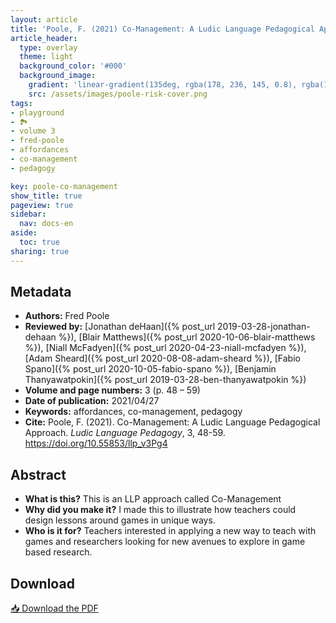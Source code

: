 ```yaml
---
layout: article
title: 'Poole, F. (2021) Co-Management: A Ludic Language Pedagogical Approach'
article_header:
  type: overlay
  theme: light
  background_color: '#000'
  background_image:
    gradient: 'linear-gradient(135deg, rgba(178, 236, 145, 0.8), rgba(147, 81, 182, 0.8))'
    src: /assets/images/poole-risk-cover.png
tags:
- playground
- 🏞
- volume 3
- fred-poole
- affordances
- co-management
- pedagogy

key: poole-co-management
show_title: true
pageview: true
sidebar:
  nav: docs-en
aside:
  toc: true
sharing: true
---
```


<meta name="citation_title" content="Co-Management: A Ludic Language Pedagogical Approach">
<meta name="citation_author" content="Poole, Fred">
<meta name="citation_publication_date" content="2021/04/28">
<meta name="citation_journal_title" content="Ludic Language Pedagogy">
<meta name="citation_volume" content="3">
<meta name="citation_firstpage" content="48">
<meta name="citation_lastpage" content="59">
<meta name="citation_pdf_url" content="http://www.llpjournal.org/assets/publication-pdfs/poole-co-management-llp-approach.pdf">

<!--more-->

## Metadata

- **Authors:** Fred Poole
- **Reviewed by:** [Jonathan deHaan]({% post_url 2019-03-28-jonathan-dehaan %}), [Blair Matthews]({% post_url 2020-10-06-blair-matthews %}), [Niall McFadyen]({% post_url 2020-04-23-niall-mcfadyen %}), [Adam Sheard]({% post_url 2020-08-08-adam-sheard %}), [Fabio Spano]({% post_url 2020-10-05-fabio-spano %}), [Benjamin Thanyawatpokin]({% post_url 2019-03-28-ben-thanyawatpokin %})
- **Volume and page numbers:** 3 (p. 48 – 59)
- **Date of publication:** 2021/04/27
- **Keywords:** affordances, co-management, pedagogy
- **Cite:** Poole, F. (2021). Co-Management: A Ludic Language Pedagogical Approach. *Ludic Language Pedagogy*, 3, 48-59. https://doi.org/10.55853/llp_v3Pg4

## Abstract

- **What is this?** This is an LLP approach called Co-Management
- **Why did you make it?** I made this to illustrate how teachers could design lessons around games in unique ways.
- **Who is it for?** Teachers interested in applying a new way to teach with games and researchers looking for new avenues to explore in game based research.

## Download

<a class="button button--action button--rounded button--lg" href="/assets/publication-pdfs/poole-co-management-llp-approach.pdf"><i class="fas fa-file-download"></i> 📥 Download the PDF </a>